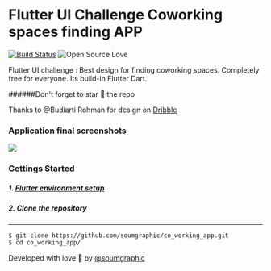 # Flutter UI Challenge Coworking spaces finding APP
[![Build Status](https://travis-ci.org/joemccann/dillinger.svg?branch=master)](https://travis-ci.org/joemccann/dillinger) ![Open Source Love](https://badges.frapsoft.com/os/v2/open-source.svg?v=103)

Flutter UI challenge : Best design for finding coworking spaces.
Completely free for everyone. Its build-in Flutter Dart.

######Don't forget to star 🌟 the repo

Thanks to @Budiarti Rohman for design on [Dribble](https://dribbble.com/shots/10702991-Co-working-App-UI-Design)
### Application final screenshots
![](https://github.com/soumgraphic/co_working_app/blob/master/Screenshots/Coworking%20app%20mockup.jpg?raw=true)
### Gettings Started
##### 1. [Flutter environment setup](https://flutter.dev/docs/get-started/install)
##### 2. Clone the repository
---
```sh
$ git clone https://github.com/soumgraphic/co_working_app.git
$ cd co_working_app/
```
Developed with love 💖 by [@soumgraphic](https://github.com/soumgraphic/)
